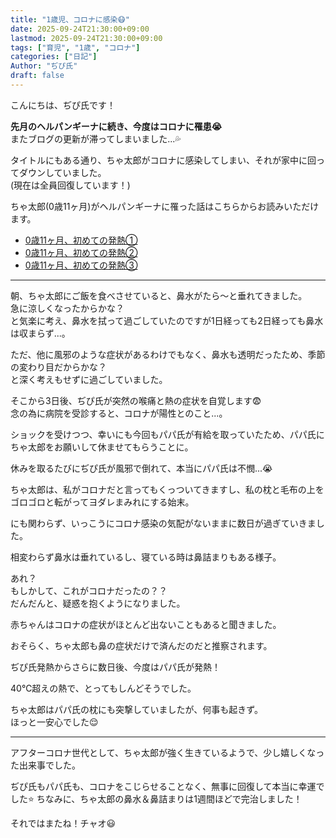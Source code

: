 ```yaml
---
title: "1歳児、コロナに感染😷"
date: 2025-09-24T21:30:00+09:00
lastmod: 2025-09-24T21:30:00+09:00
tags: ["育児", "1歳", "コロナ"]
categories: ["日記"]
Author: "ぢぴ氏"
draft: false
---
```


こんにちは、ぢぴ氏です！

**先月のヘルパンギーナに続き、今度はコロナに罹患😭**  
またブログの更新が滞ってしまいました...💦

タイトルにもある通り、ちゃ太郎がコロナに感染してしまい、それが家中に回ってダウンしていました。  
(現在は全員回復しています！)

ちゃ太郎(0歳11ヶ月)がヘルパンギーナに罹った話はこちらからお読みいただけます。
- [0歳11ヶ月、初めての発熱①](/posts/250830-kaze1/)
- [0歳11ヶ月、初めての発熱②](/posts/250831-kaze2/)
- [0歳11ヶ月、初めての発熱③](/posts/250901-kaze3/)

---

朝、ちゃ太郎にご飯を食べさせていると、鼻水がたら〜と垂れてきました。  
急に涼しくなったからかな？  
と気楽に考え、鼻水を拭って過ごしていたのですが1日経っても2日経っても鼻水は収まらず...。

ただ、他に風邪のような症状があるわけでもなく、鼻水も透明だったため、季節の変わり目だからかな？  
と深く考えもせずに過ごしていました。

そこから3日後、ぢぴ氏が突然の喉痛と熱の症状を自覚します😨  
念の為に病院を受診すると、コロナが陽性とのこと...。

ショックを受けつつ、幸いにも今回もパパ氏が有給を取っていたため、パパ氏にちゃ太郎をお願いして休ませてもらうことに。

休みを取るたびにぢぴ氏が風邪で倒れて、本当にパパ氏は不憫...😭

ちゃ太郎は、私がコロナだと言ってもくっついてきますし、私の枕と毛布の上をゴロゴロと転がってヨダレまみれにする始末。

にも関わらず、いっこうにコロナ感染の気配がないままに数日が過ぎていきました。

相変わらず鼻水は垂れているし、寝ている時は鼻詰まりもある様子。

あれ？  
もしかして、これがコロナだったの？？  
だんだんと、疑惑を抱くようになりました。

赤ちゃんはコロナの症状がほとんど出ないこともあると聞きました。

おそらく、ちゃ太郎も鼻の症状だけで済んだのだと推察されます。

ぢぴ氏発熱からさらに数日後、今度はパパ氏が発熱！

40℃超えの熱で、とってもしんどそうでした。

ちゃ太郎はパパ氏の枕にも突撃していましたが、何事も起きず。  
ほっと一安心でした😌

---

アフターコロナ世代として、ちゃ太郎が強く生きているようで、少し嬉しくなった出来事でした。

ぢぴ氏もパパ氏も、コロナをこじらせることなく、無事に回復して本当に幸運でした⭐
ちなみに、ちゃ太郎の鼻水＆鼻詰まりは1週間ほどで完治しました！

それではまたね！チャオ😃
